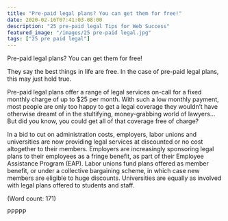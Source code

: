 ```yaml
---
title: "Pre-paid legal plans? You can get them for free!"
date: 2020-02-16T07:41:03-08:00
description: "25 pre-paid legal Tips for Web Success"
featured_image: "/images/25 pre-paid legal.jpg"
tags: ["25 pre paid legal"]
---
```


Pre-paid legal plans? You can get them for free!

They say the best things in life are free. In the case of pre-paid legal 
plans, this may just hold true.

Pre-paid legal plans offer a range of legal services on-call for a fixed 
monthly charge of up to $25 per month. With such a low monthly payment, 
most people are only too happy to get a legal coverage they wouldn’t have 
otherwise dreamt of in the stultifying, money-grabbing world of lawyers... 
But did you know, you could get all of that coverage free of charge? 

In a bid to cut on administration costs, employers, labor unions and 
universities are now providing legal services at discounted or no cost 
altogether to their members. Employers are increasingly sponsoring legal 
plans to their employees as a fringe benefit, as part of their Employee 
Assistance Program (EAP).  Labor unions fund plans offered as member 
benefit, or under a collective bargaining scheme, in which case new members 
are eligible to huge discounts. Universities are equally as involved with 
legal plans offered to students and staff.

(Word count: 171)

PPPPP


